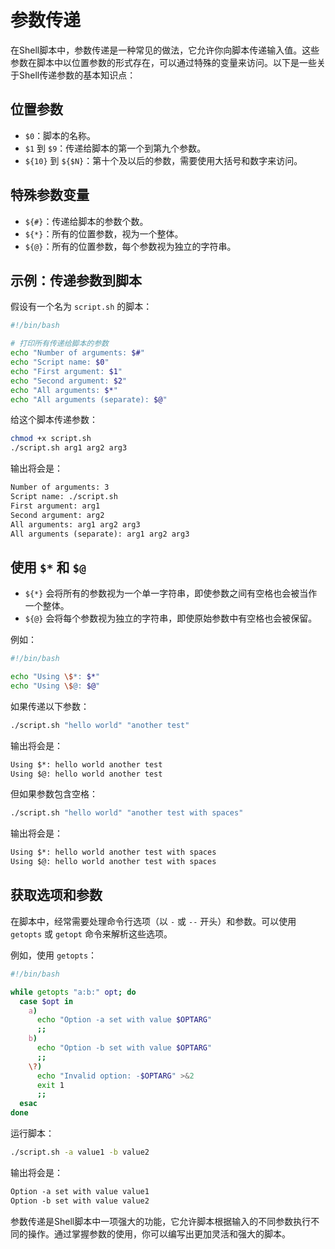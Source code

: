 # 参数传递

在Shell脚本中，参数传递是一种常见的做法，它允许你向脚本传递输入值。这些参数在脚本中以位置参数的形式存在，可以通过特殊的变量来访问。以下是一些关于Shell传递参数的基本知识点：

## 位置参数

- `$0`：脚本的名称。
- `$1` 到 `$9`：传递给脚本的第一个到第九个参数。
- `${10}` 到 `${$N}`：第十个及以后的参数，需要使用大括号和数字来访问。

## 特殊参数变量

- `${#}`：传递给脚本的参数个数。
- `${*}`：所有的位置参数，视为一个整体。
- `${@}`：所有的位置参数，每个参数视为独立的字符串。

## 示例：传递参数到脚本

假设有一个名为 `script.sh` 的脚本：

```bash
#!/bin/bash

# 打印所有传递给脚本的参数
echo "Number of arguments: $#"
echo "Script name: $0"
echo "First argument: $1"
echo "Second argument: $2"
echo "All arguments: $*"
echo "All arguments (separate): $@"
```

给这个脚本传递参数：

```bash
chmod +x script.sh
./script.sh arg1 arg2 arg3
```

输出将会是：

```txt
Number of arguments: 3
Script name: ./script.sh
First argument: arg1
Second argument: arg2
All arguments: arg1 arg2 arg3
All arguments (separate): arg1 arg2 arg3
```

## 使用 `$*` 和 `$@`

- `${*}` 会将所有的参数视为一个单一字符串，即使参数之间有空格也会被当作一个整体。
- `${@}` 会将每个参数视为独立的字符串，即使原始参数中有空格也会被保留。

例如：

```bash
#!/bin/bash

echo "Using \$*: $*"
echo "Using \$@: $@"
```

如果传递以下参数：

```bash
./script.sh "hello world" "another test"
```

输出将会是：

```txt
Using $*: hello world another test
Using $@: hello world another test
```

但如果参数包含空格：

```bash
./script.sh "hello world" "another test with spaces"
```

输出将会是：

```txt
Using $*: hello world another test with spaces
Using $@: hello world another test with spaces
```

## 获取选项和参数

在脚本中，经常需要处理命令行选项（以 `-` 或 `--` 开头）和参数。可以使用 `getopts` 或 `getopt` 命令来解析这些选项。

例如，使用 `getopts`：

```bash
#!/bin/bash

while getopts "a:b:" opt; do
  case $opt in
    a)
      echo "Option -a set with value $OPTARG"
      ;;
    b)
      echo "Option -b set with value $OPTARG"
      ;;
    \?)
      echo "Invalid option: -$OPTARG" >&2
      exit 1
      ;;
  esac
done
```

运行脚本：

```bash
./script.sh -a value1 -b value2
```

输出将会是：

```txt
Option -a set with value value1
Option -b set with value value2
```

参数传递是Shell脚本中一项强大的功能，它允许脚本根据输入的不同参数执行不同的操作。通过掌握参数的使用，你可以编写出更加灵活和强大的脚本。
